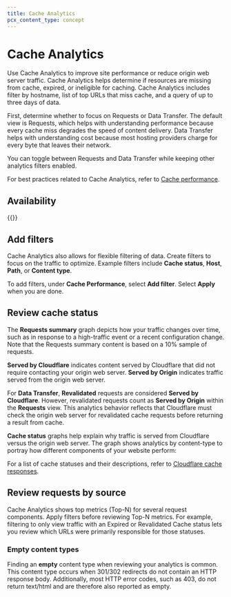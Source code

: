 ```yaml
---
title: Cache Analytics
pcx_content_type: concept
---
```


# Cache Analytics

Use Cache Analytics to improve site performance or reduce origin web server traffic. Cache Analytics helps determine if resources are missing from cache, expired, or ineligible for caching. Cache Analytics includes filter by hostname, list of top URLs that miss cache, and a query of up to three days of data.

First, determine whether to focus on Requests or Data Transfer. The default view is Requests, which helps with understanding performance because every cache miss degrades the speed of content delivery. Data Transfer helps with understanding cost because most hosting providers charge for every byte that leaves their network.

You can toggle between Requests and Data Transfer while keeping other analytics filters enabled.

For best practices related to Cache Analytics, refer to [Cache performance](/cache/performance-review/cache-performance/).

## Availability

{{<feature-table id="cache.cache_analytics">}}

## Add filters

Cache Analytics also allows for flexible filtering of data. Create filters to focus on the traffic to optimize. Example filters include **Cache status**, **Host**, **Path**, or **Content type**.

To add filters, under **Cache Performance**, select **Add filter**. Select **Apply** when you are done.

## Review cache status

The **Requests summary** graph depicts how your traffic changes over time, such as in response to a high-traffic event or a recent configuration change. Note that the Requests summary content is based on a 10% sample of requests.

**Served by Cloudflare** indicates content served by Cloudflare that did not require contacting your origin web server. **Served by Origin** indicates traffic served from the origin web server.

For **Data Transfer**, **Revalidated** requests are considered **Served by Cloudflare**. However, revalidated requests count as **Served by Origin** within the **Requests** view. This analytics behavior reflects that Cloudflare must check the origin web server for revalidated cache requests before returning a result from cache.

**Cache status** graphs help explain why traffic is served from Cloudflare versus the origin web server. The graph shows analytics by content-type to portray how different components of your website perform:

For a list of cache statuses and their descriptions, refer to [Cloudflare cache responses](/cache/about/default-cache-behavior/#cloudflare-cache-responses).

## Review requests by source

Cache Analytics shows top metrics (Top-N) for several request components. Apply filters before reviewing Top-N metrics. For example, filtering to only view traffic with an Expired or Revalidated Cache status lets you review which URLs were primarily responsible for those statuses.

### Empty content types

Finding an **empty** content type when reviewing your analytics is common. This content type occurs when 301/302 redirects do not contain an HTTP response body. Additionally, most HTTP error codes, such as 403, do not return text/html and are therefore also reported as empty.
